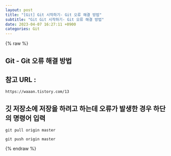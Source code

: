 ```yaml
---  
layout: post  
title: "[Git] Git 시작하기- Git 오류 해결 방법"  
subtitle: "Git Git 시작하기- Git 오류 해결 방법"  
date: 2023-04-07 16:27:11 +0900  
categories: Git  
---  
```

{% raw %}  
## Git - Git 오류 해결 방법  
  
## 참고 URL :  
	https://waaan.tistory.com/13  
  
## 깃 저장소에 저장을 하려고 하는데 오류가 발생한 경우 하단의 명령어 입력  
  
	git pull origin master  
  
	git push origin master  
  
{% endraw %}